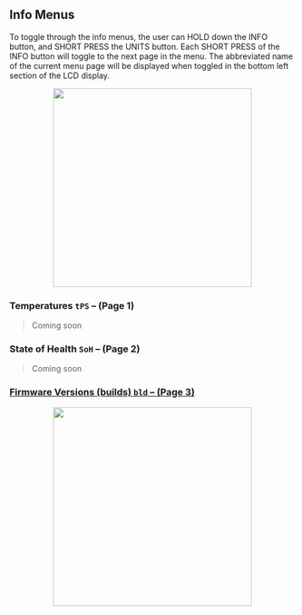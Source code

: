 ## Info Menus

To toggle through the info menus, the user can HOLD down the INFO button, and SHORT PRESS the UNITS button. Each SHORT PRESS of the INFO button will toggle to the next page in the menu. The abbreviated name of the current menu page will be displayed when toggled in the bottom left section of the LCD display.

<p align="center"><img src="https://user-images.githubusercontent.com/2783806/109569565-e380e580-7aa5-11eb-8a4a-ada69b1ae82c.jpg" width="350px"></p>

### Temperatures `tPS` – (Page 1)

> Coming soon

### State of Health `SoH` – (Page 2)

> Coming soon

### [Firmware Versions (builds) `bld` – (Page 3)](https://github.com/GoalZero26503/yeti-wifi-public/wiki/Display-Firmware-Versions)

<p align="center"><img src="https://user-images.githubusercontent.com/2783806/109572301-365c9c00-7aaa-11eb-81da-7e0ffbb80038.jpg" width="350px"></p>
